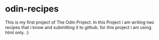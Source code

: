# odin-recipes
This is my first project of The Odin Project.
In this Project i am writing two recipes that i know and submitting it to github.
for this project i am using html only. :)
